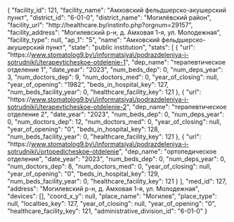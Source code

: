 {
    "facility_id": 121,
    "facility_name": "Амховский фельдшерско-акушерский пункт",
    "district_id": "6-01-0",
    "district_name": "Могилёвский район",
    "facility_url": "http:\/\/healthcare.by\/instinfo.php?orgnum=29157",
    "facility_address": "Могилевский р-н, д. Амховая 1-я, ул. Молодежная",
    "facility_type": null,
    "ap_1": "5",
    "name": "Амховский фельдшерско-акушерский пункт",
    "state": "public institution",
    "stats": [
        {
            "url": "https:\/\/www.stomatolog9.by\/informatsiya\/podrazdeleniya-i-sotrudniki\/terapevticheskoe-otdelenie-1",
            "dep_name": "терапевтическое отделение 1",
            "date_year": "2023",
            "num_beds_dep": 0,
            "num_deps_year": 3,
            "num_doctors_dep": 9,
            "num_doctors_med": 0,
            "year_of_closing": null,
            "year_of_opening": "1982",
            "beds_in_hospital_key": 127,
            "num_beds_facility_year": 0,
            "healthcare_facility_key": 121
        },
        {
            "url": "https:\/\/www.stomatolog9.by\/informatsiya\/podrazdeleniya-i-sotrudniki\/terapevticheskoe-otdelenie-2",
            "dep_name": "терапевтическое отделение 2",
            "date_year": "2023",
            "num_beds_dep": 0,
            "num_deps_year": 0,
            "num_doctors_dep": 12,
            "num_doctors_med": 0,
            "year_of_closing": null,
            "year_of_opening": "0",
            "beds_in_hospital_key": 128,
            "num_beds_facility_year": 0,
            "healthcare_facility_key": 121
        },
        {
            "url": "https:\/\/www.stomatolog9.by\/informatsiya\/podrazdeleniya-i-sotrudniki\/ortopedicheskoe-otdelenie",
            "dep_name": "ортопедическое отделение",
            "date_year": "2023",
            "num_beds_dep": 0,
            "num_deps_year": 0,
            "num_doctors_dep": 8,
            "num_doctors_med": 0,
            "year_of_closing": null,
            "year_of_opening": "0",
            "beds_in_hospital_key": 129,
            "num_beds_facility_year": 0,
            "healthcare_facility_key": 121
        }
    ],
    "med_id": 127,
    "address": "Могилевский р-н, д. Амховая 1-я, ул. Молодежная",
    "devices": [],
    "coord_x_y": null,
    "place_name": "Могилев",
    "place_type": null,
    "localties_key": 127,
    "year_of_closing": null,
    "year_of_opening": "0",
    "healthcare_facility_key": 121,
    "administrative_division_id": "6-01-0"
}